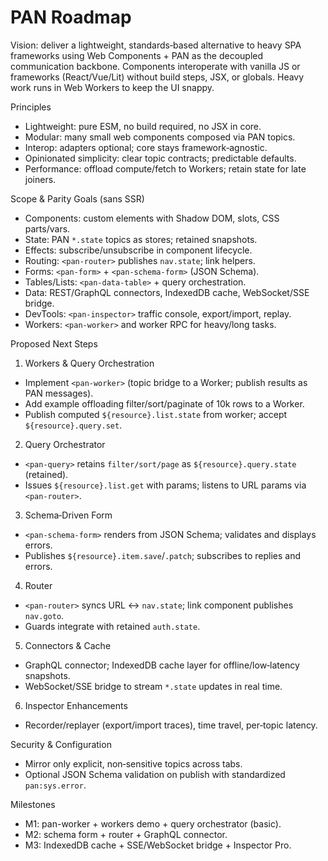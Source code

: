 # PAN Roadmap

Vision: deliver a lightweight, standards‑based alternative to heavy SPA frameworks using Web Components + PAN as the decoupled communication backbone. Components interoperate with vanilla JS or frameworks (React/Vue/Lit) without build steps, JSX, or globals. Heavy work runs in Web Workers to keep the UI snappy.

Principles

- Lightweight: pure ESM, no build required, no JSX in core.
- Modular: many small web components composed via PAN topics.
- Interop: adapters optional; core stays framework‑agnostic.
- Opinionated simplicity: clear topic contracts; predictable defaults.
- Performance: offload compute/fetch to Workers; retain state for late joiners.

Scope & Parity Goals (sans SSR)

- Components: custom elements with Shadow DOM, slots, CSS parts/vars.
- State: PAN `*.state` topics as stores; retained snapshots.
- Effects: subscribe/unsubscribe in component lifecycle.
- Routing: `<pan-router>` publishes `nav.state`; link helpers.
- Forms: `<pan-form>` + `<pan-schema-form>` (JSON Schema).
- Tables/Lists: `<pan-data-table>` + query orchestration.
- Data: REST/GraphQL connectors, IndexedDB cache, WebSocket/SSE bridge.
- DevTools: `<pan-inspector>` traffic console, export/import, replay.
- Workers: `<pan-worker>` and worker RPC for heavy/long tasks.

Proposed Next Steps

1) Workers & Query Orchestration
- Implement `<pan-worker>` (topic bridge to a Worker; publish results as PAN messages).
- Add example offloading filter/sort/paginate of 10k rows to a Worker.
- Publish computed `${resource}.list.state` from worker; accept `${resource}.query.set`.

2) Query Orchestrator
- `<pan-query>` retains `filter/sort/page` as `${resource}.query.state` (retained).
- Issues `${resource}.list.get` with params; listens to URL params via `<pan-router>`.

3) Schema‑Driven Form
- `<pan-schema-form>` renders from JSON Schema; validates and displays errors.
- Publishes `${resource}.item.save`/`.patch`; subscribes to replies and errors.

4) Router
- `<pan-router>` syncs URL ↔ `nav.state`; link component publishes `nav.goto`.
- Guards integrate with retained `auth.state`.

5) Connectors & Cache
- GraphQL connector; IndexedDB cache layer for offline/low‑latency snapshots.
- WebSocket/SSE bridge to stream `*.state` updates in real time.

6) Inspector Enhancements
- Recorder/replayer (export/import traces), time travel, per‑topic latency.

Security & Configuration

- Mirror only explicit, non‑sensitive topics across tabs.
- Optional JSON Schema validation on publish with standardized `pan:sys.error`.

Milestones

- M1: pan-worker + workers demo + query orchestrator (basic).
- M2: schema form + router + GraphQL connector.
- M3: IndexedDB cache + SSE/WebSocket bridge + Inspector Pro.

